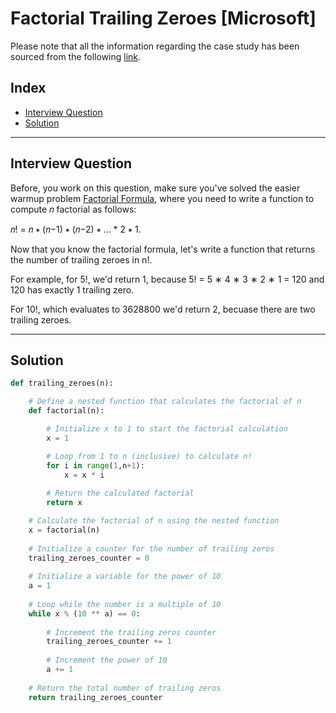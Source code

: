 
# Factorial Trailing Zeroes [Microsoft]
Please note that all the information regarding the case study has been sourced from the following [link](https://datalemur.com/questions/python-factorial-trailing-zeroes).

## Index
 - [Interview Question](#Interview-Question)
 - [Solution](#Solution)

***

## Interview Question
Before, you work on this question, make sure you've solved the easier warmup problem [Factorial Formula](https://github.com/Mati-DB/Python-Interview-Questions/blob/main/Factorial%20Function%20%5BMicrosoft%5D.md), where you need to write a function to compute 𝑛 factorial as follows:

𝑛! = 𝑛 ∗ (𝑛−1) ∗ (𝑛−2) ∗ ... * 2 ∗ 1.

Now that you know the factorial formula, let's write a function that returns the number of trailing zeroes in n!.

For example, for 5!, we'd return 1, because 5! = 5 ∗ 4 ∗ 3 ∗ 2 ∗ 1 = 120 and 120 has exactly 1 trailing zero.

For 10!, which evaluates to 3628800 we'd return 2, becuase there are two trailing zeroes.
***

## Solution

```python
def trailing_zeroes(n):

    # Define a nested function that calculates the factorial of n
    def factorial(n):

        # Initialize x to 1 to start the factorial calculation
        x = 1

        # Loop from 1 to n (inclusive) to calculate n!
        for i in range(1,n+1):
            x = x * i
            
        # Return the calculated factorial    
        return x

    # Calculate the factorial of n using the nested function
    x = factorial(n)
    
    # Initialize a counter for the number of trailing zeros
    trailing_zeroes_counter = 0
    
    # Initialize a variable for the power of 10
    a = 1
    
    # Loop while the number is a multiple of 10
    while x % (10 ** a) == 0:
        
        # Increment the trailing zeros counter
        trailing_zeroes_counter += 1
        
        # Increment the power of 10
        a += 1
        
    # Return the total number of trailing zeros    
    return trailing_zeroes_counter
    
```
